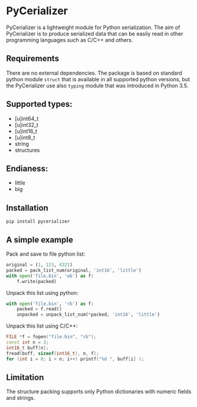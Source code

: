 # PyCerializer

PyCerializer is a lightweight module for Python serialization. 
The aim of PyCerializer is to produce serialized data that 
can be easily read in other programming languages such 
as C/C++ and others.

## Requirements
There are no external dependencies.
The package is based on standard python module `struct`
that is available in all supported python versions, but
the PyCerializer use also `typing` module that was introduced 
in Python 3.5.

## Supported types:
- [u]int64_t
- [u]int32_t
- [u]int16_t
- [u]int8_t
- string
- structures

## Endianess:
- little
- big

## Installation
```
pip install pycerializer
```

## A simple example

Pack and save to file python list:
```python
original = (1, 123, 4321)
packed = pack_list_num(original, 'int16', 'little')
with open('file.bin', 'wb') as f:
    f.write(packed)
```

Unpack this list using python:
```python
with open('file.bin', 'rb') as f:
    packed = f.read()
    unpacked = unpack_list_num(*packed, 'int16', 'little')
```

Unpack this list using C/C++:
```cpp
FILE *f = fopen("file.bin", "rb");
const int n = 3;
int16_t buff[n];
fread(buff, sizeof(int16_t), n, f);
for (int i = 0; i < n; i++) printf("%d ", buff[i] );
```



## Limitation
The structure packing supports only Python dictionaries with numeric fields and strings.
